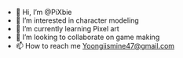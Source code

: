- 👋 Hi, I’m @PiXbie
- 👀 I’m interested in character modeling
- 🌱 I’m currently learning Pixel art
- 💞️ I’m looking to collaborate on game making
- 📫 How to reach me Yoongiismine47@gmail.com

<!---
PiXbie/PiXbie is a ✨ special ✨ repository because its `README.md` (this file) appears on your GitHub profile.
You can click the Preview link to take a look at your changes.
--->
